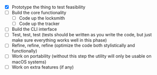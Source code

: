 - [x] Prototype the thing to test feasibility
- [ ] Build the core functionality
    - [ ] Code up the locksmith
    - [ ] Code up the tracker
- [ ] Build the CLI interface
- [ ] Test, test, test (tests should be written as you write the code, but just make sure everything works well in this phase)
- [ ] Refine, refine, refine (optimize the code both stylistically and functionally)
- [ ] Work on portability (without this step the utility will only be usable on macOS systems)
- [ ] Work on extra features (if any)
